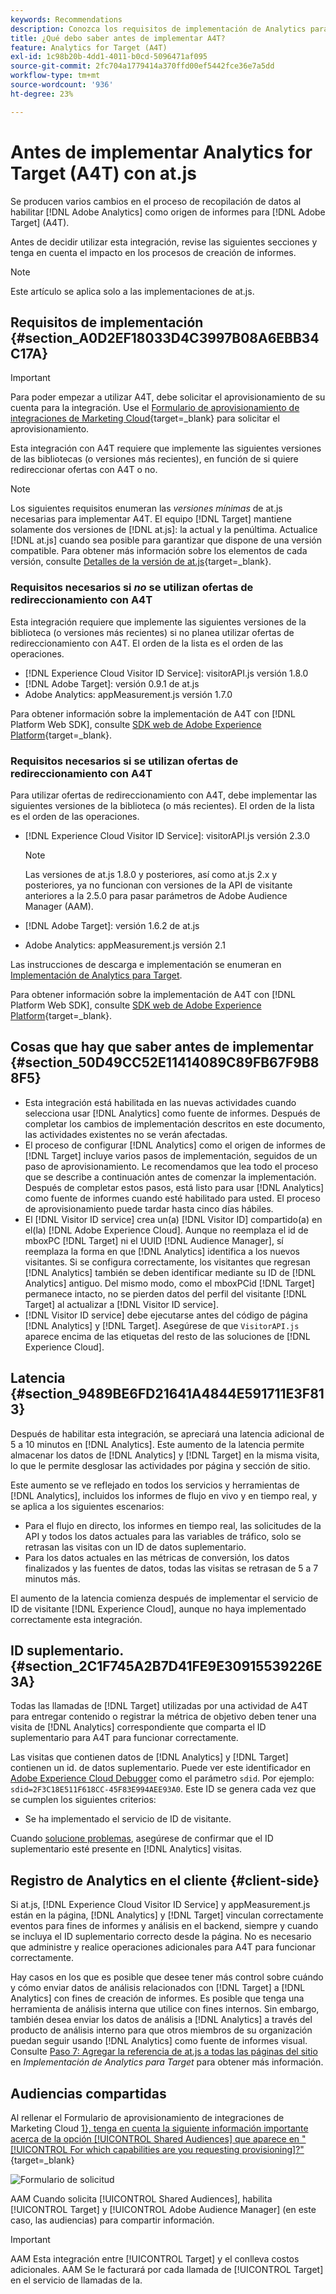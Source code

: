 ```yaml
---
keywords: Recommendations
description: Conozca los requisitos de implementación de Analytics para  [!DNL Target] (A4T) y qué debe tener en cuenta antes de implementar esta integración.
title: ¿Qué debo saber antes de implementar A4T?
feature: Analytics for Target (A4T)
exl-id: 1c98b20b-4dd1-4011-b0cd-5096471af095
source-git-commit: 2fc704a1779414a370ffd00ef5442fce36e7a5dd
workflow-type: tm+mt
source-wordcount: '936'
ht-degree: 23%

---
```


# Antes de implementar Analytics for Target (A4T) con at.js

Se producen varios cambios en el proceso de recopilación de datos al habilitar [!DNL Adobe Analytics] como origen de informes para [!DNL Adobe Target] (A4T).

Antes de decidir utilizar esta integración, revise las siguientes secciones y tenga en cuenta el impacto en los procesos de creación de informes.

>[!NOTE]
>
>Este artículo se aplica solo a las implementaciones de at.js.

## Requisitos de implementación {#section_A0D2EF18033D4C3997B08A6EBB34C17A}

>[!IMPORTANT]
>
>Para poder empezar a utilizar A4T, debe solicitar el aprovisionamiento de su cuenta para la integración. Use el [Formulario de aprovisionamiento de integraciones de Marketing Cloud](https://survey.adobe.com/jfe/form/SV_ekBHTLSoP5Zki2y){target=_blank} para solicitar el aprovisionamiento.

Esta integración con A4T requiere que implemente las siguientes versiones de las bibliotecas (o versiones más recientes), en función de si quiere redireccionar ofertas con A4T o no.

>[!NOTE]
>
>Los siguientes requisitos enumeran las *versiones mínimas* de at.js necesarias para implementar A4T. El equipo [!DNL Target] mantiene solamente dos versiones de [!DNL at.js]: la actual y la penúltima. Actualice [!DNL at.js] cuando sea posible para garantizar que dispone de una versión compatible. Para obtener más información sobre los elementos de cada versión, consulte [Detalles de la versión de at.js](https://experienceleague.corp.adobe.com/docs/target-dev/developer/client-side/at-js-implementation/target-atjs-versions.html?lang=es){target=_blank}.

### Requisitos necesarios si *no* se utilizan ofertas de redireccionamiento con A4T

Esta integración requiere que implemente las siguientes versiones de la biblioteca (o versiones más recientes) si no planea utilizar ofertas de redireccionamiento con A4T. El orden de la lista es el orden de las operaciones.

* [!DNL Experience Cloud Visitor ID Service]: visitorAPI.js versión 1.8.0
* [!DNL Adobe Target]: versión 0.9.1 de at.js
* Adobe Analytics: appMeasurement.js versión 1.7.0

Para obtener información sobre la implementación de A4T con [!DNL Platform Web SDK], consulte [SDK web de Adobe Experience Platform](https://experienceleague.adobe.com/docs/target-dev/developer/client-side/aep-web-sdk.html?lang=es){target=_blank}.

### Requisitos necesarios si se utilizan ofertas de redireccionamiento con A4T

Para utilizar ofertas de redireccionamiento con A4T, debe implementar las siguientes versiones de la biblioteca (o más recientes). El orden de la lista es el orden de las operaciones.

* [!DNL Experience Cloud Visitor ID Service]: visitorAPI.js versión 2.3.0

  >[!NOTE]
  >
  >Las versiones de at.js 1.8.0 y posteriores, así como at.js 2.x y posteriores, ya no funcionan con versiones de la API de visitante anteriores a la 2.5.0 para pasar parámetros de Adobe Audience Manager (AAM).

* [!DNL Adobe Target]: versión 1.6.2 de at.js

* Adobe Analytics: appMeasurement.js versión 2.1

Las instrucciones de descarga e implementación se enumeran en [Implementación de Analytics para Target](/help/main/c-integrating-target-with-mac/a4t/a4timplementation.md).

Para obtener información sobre la implementación de A4T con [!DNL Platform Web SDK], consulte [SDK web de Adobe Experience Platform](https://experienceleague.adobe.com/docs/target-dev/developer/client-side/aep-web-sdk.html?lang=es){target=_blank}.

## Cosas que hay que saber antes de implementar {#section_50D49CC52E11414089C89FB67F9B88F5}

* Esta integración está habilitada en las nuevas actividades cuando selecciona usar [!DNL Analytics] como fuente de informes. Después de completar los cambios de implementación descritos en este documento, las actividades existentes no se verán afectadas.
* El proceso de configurar [!DNL Analytics] como el origen de informes de [!DNL Target] incluye varios pasos de implementación, seguidos de un paso de aprovisionamiento. Le recomendamos que lea todo el proceso que se describe a continuación antes de comenzar la implementación. Después de completar estos pasos, está listo para usar [!DNL Analytics] como fuente de informes cuando esté habilitado para usted. El proceso de aprovisionamiento puede tardar hasta cinco días hábiles.
* El [!DNL Visitor ID service] crea un(a) [!DNL Visitor ID] compartido(a) en el(la) [!DNL Adobe Experience Cloud]. Aunque no reemplaza el id de mboxPC [!DNL Target] ni el UUID [!DNL Audience Manager], sí reemplaza la forma en que [!DNL Analytics] identifica a los nuevos visitantes. Si se configura correctamente, los visitantes que regresan [!DNL Analytics] también se deben identificar mediante su ID de [!DNL Analytics] antiguo. Del mismo modo, como el mboxPCid [!DNL Target] permanece intacto, no se pierden datos del perfil del visitante [!DNL Target] al actualizar a [!DNL Visitor ID service].
* [!DNL Visitor ID service] debe ejecutarse antes del código de página [!DNL Analytics] y [!DNL Target]. Asegúrese de que `VisitorAPI.js` aparece encima de las etiquetas del resto de las soluciones de [!DNL Experience Cloud].

## Latencia {#section_9489BE6FD21641A4844E591711E3F813}

Después de habilitar esta integración, se apreciará una latencia adicional de 5 a 10 minutos en [!DNL Analytics]. Este aumento de la latencia permite almacenar los datos de [!DNL Analytics] y [!DNL Target] en la misma visita, lo que le permite desglosar las actividades por página y sección de sitio.

Este aumento se ve reflejado en todos los servicios y herramientas de [!DNL Analytics], incluidos los informes de flujo en vivo y en tiempo real, y se aplica a los siguientes escenarios:

* Para el flujo en directo, los informes en tiempo real, las solicitudes de la API y todos los datos actuales para las variables de tráfico, solo se retrasan las visitas con un ID de datos suplementario.
* Para los datos actuales en las métricas de conversión, los datos finalizados y las fuentes de datos, todas las visitas se retrasan de 5 a 7 minutos más.

El aumento de la latencia comienza después de implementar el servicio de ID de visitante [!DNL Experience Cloud], aunque no haya implementado correctamente esta integración.

## ID suplementario.  {#section_2C1F745A2B7D41FE9E30915539226E3A}

Todas las llamadas de [!DNL Target] utilizadas por una actividad de A4T para entregar contenido o registrar la métrica de objetivo deben tener una visita de [!DNL Analytics] correspondiente que comparta el ID suplementario para A4T para funcionar correctamente.

Las visitas que contienen datos de [!DNL Analytics] y [!DNL Target] contienen un id. de datos suplementario. Puede ver este identificador en [Adobe Experience Cloud Debugger](https://experienceleague.adobe.com/docs/debugger/using/experience-cloud-debugger.html) como el parámetro `sdid`. Por ejemplo: `sdid=2F3C18E511F618CC-45F83E994AEE93A0`. Este ID se genera cada vez que se cumplen los siguientes criterios:

* Se ha implementado el servicio de ID de visitante.

Cuando [solucione problemas](/help/main/c-integrating-target-with-mac/a4t/c-a4t-troubleshooting/a4t-troubleshooting.md), asegúrese de confirmar que el ID suplementario esté presente en [!DNL Analytics] visitas.

## Registro de Analytics en el cliente {#client-side}

Si at.js, [!DNL Experience Cloud Visitor ID Service] y appMeasurement.js están en la página, [!DNL Analytics] y [!DNL Target] vinculan correctamente eventos para fines de informes y análisis en el backend, siempre y cuando se incluya el ID suplementario correcto desde la página. No es necesario que administre y realice operaciones adicionales para A4T para funcionar correctamente.

Hay casos en los que es posible que desee tener más control sobre cuándo y cómo enviar datos de análisis relacionados con [!DNL Target] a [!DNL Analytics] con fines de creación de informes. Es posible que tenga una herramienta de análisis interna que utilice con fines internos. Sin embargo, también desea enviar los datos de análisis a [!DNL Analytics] a través del producto de análisis interno para que otros miembros de su organización puedan seguir usando [!DNL Analytics] como fuente de informes visual. Consulte [Paso 7: Agregar la referencia de at.js a todas las páginas del sitio](/help/main/c-integrating-target-with-mac/a4t/a4timplementation.md#step7) en *Implementación de Analytics para Target* para obtener más información.

## Audiencias compartidas

Al rellenar el Formulario de aprovisionamiento de integraciones de Marketing Cloud [1&rbrace;, tenga en cuenta la siguiente información importante acerca de la opción [!UICONTROL Shared Audiences] que aparece en &quot;[!UICONTROL For which capabilities are you requesting provisioning]?&quot;](https://survey.adobe.com/jfe/form/SV_ekBHTLSoP5Zki2y){target=_blank}

![Formulario de solicitud](/help/main/c-integrating-target-with-mac/a4t/assets/request-form.png)

AAM Cuando solicita [!UICONTROL Shared Audiences], habilita [!UICONTROL Target] y [!UICONTROL Adobe Audience Manager] (en este caso, las audiencias) para compartir información.

>[!IMPORTANT]
>
>AAM Esta integración entre [!UICONTROL Target] y el conlleva costos adicionales. AAM Se le facturará por cada llamada de [!UICONTROL Target] en el servicio de llamadas de la.
